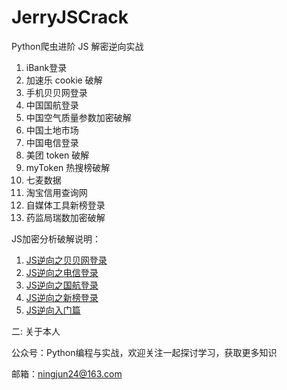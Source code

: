 # JerryJSCrack
Python爬虫进阶 JS 解密逆向实战

1. iBank登录
2. 加速乐 cookie 破解
3. 手机贝贝网登录
4. 中国国航登录
5. 中国空气质量参数加密破解
6. 中国土地市场
7. 中国电信登录
8. 美团 token 破解
9. myToken 热搜榜破解
10. 七麦数据
11. 淘宝信用查询网
12. 自媒体工具新榜登录
13. 药监局瑞数加密破解

JS加密分析破解说明：
1. [JS逆向之贝贝网登录](https://mp.weixin.qq.com/s/Ex93COLBX3_MMhIIXwozYg)
2. [JS逆向之电信登录](https://mp.weixin.qq.com/s/P27oJGafyHsOnxptgHiUPQ)
3. [JS逆向之国航登录](https://mp.weixin.qq.com/s/YWgMoGn4_YVhCPXPOAmrkA)
4. [JS逆向之新榜登录](https://mp.weixin.qq.com/s/548sZpUE1xq2lCs-olVIzQ)
5. [JS逆向入门篇](https://mp.weixin.qq.com/s/xb8VdJGD-DgQzq8yWOBpag)

二: 关于本人

公众号：Python编程与实战，欢迎关注一起探讨学习，获取更多知识

邮箱：ningjun24@163.com


